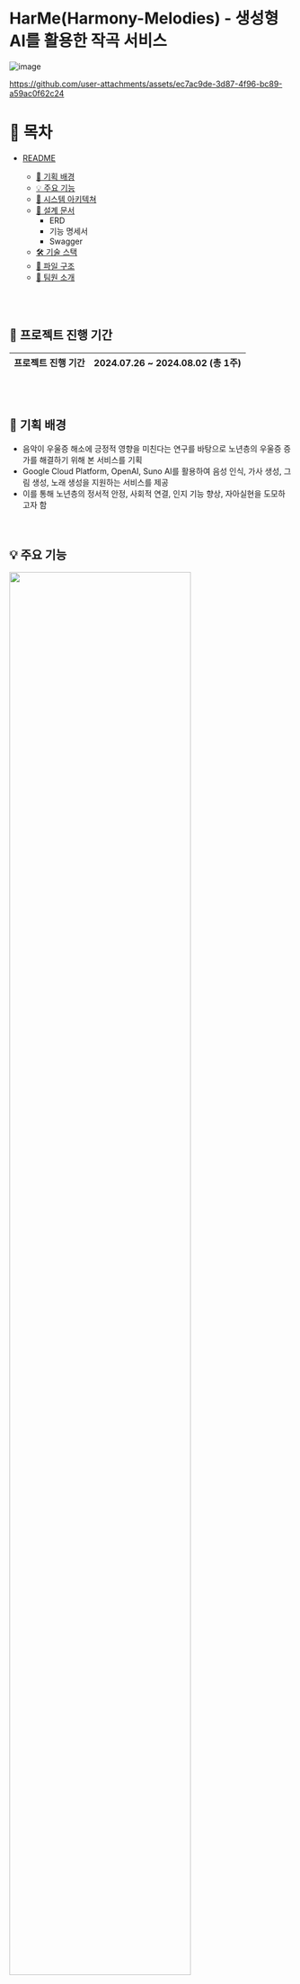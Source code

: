 # HarMe(Harmony-Melodies) - 생성형 AI를 활용한 작곡 서비스

![image](https://github.com/user-attachments/assets/1c1de10c-a6b3-403f-8e70-d4e952830d67)

https://github.com/user-attachments/assets/ec7ac9de-3d87-4f96-bc89-a59ac0f62c24

# 📌 목차

- [README](#readme)

  - [🤔 기획 배경](#-기획-배경)
  - [💡 주요 기능](#-주요-기능)
  - [🚧 시스템 아키텍쳐](#-시스템-아키텍쳐)
  - [📝 설계 문서](#-설계-문서)
    - ERD
    - 기능 명세서
    - Swagger
  - [🛠 기술 스택](#-기술-스택)
  - [📂 파일 구조](#-파일-구조)
  - [🐰 팀원 소개](#-팀원-소개)

<br>
<br>

## 📅 프로젝트 진행 기간

| 프로젝트 진행 기간 | 2024.07.26 ~ 2024.08.02 (총 1주) |
| ------------------ | -------------------------------- |

<br><br>

## 🤔 기획 배경

- 음악이 우울증 해소에 긍정적 영향을 미친다는 연구를 바탕으로 노년층의 우울증 증가를 해결하기 위해 본 서비스를 기획<br>
- Google Cloud Platform, OpenAI, Suno AI를 활용하여 음성 인식, 가사 생성, 그림 생성, 노래 생성을 지원하는 서비스를 제공<br>
- 이를 통해 노년층의 정서적 안정, 사회적 연결, 인지 기능 향상, 자아실현을 도모하고자 함<br>
  <br><br>

## 💡 주요 기능

<img src="https://github.com/user-attachments/assets/e897a9a1-d882-4e23-a57c-d7866e3c393b" width="80%"></img>
<br><br>

## 🎙️ 서비스 화면

#### 프롬프트 입력이 어려운 노인세대에게 음성명령을 통해 쉽게 음악을 생성하고 공유하는 경험을 제공

<br>

### 1. 작곡 기능

<img src=https://github.com/user-attachments/assets/1686b56b-fbfe-4fd1-905e-caa9900c36ce width="180" height="420"></img>
<img src="/MakingImage.gif" width="180" height="420"></img>
<br>

<!--
<img src=https://github.com/user-attachments/assets/0f81ad00-4676-4d46-8e27-cf2ba20bd70e width="170" height="420"></img>
<img src=https://github.com/user-attachments/assets/8c44ac4e-d5cd-4e90-a1a3-bcbe221090ff width="160" height="420"></img>
<img src=https://github.com/user-attachments/assets/8a315e57-25e7-423f-be4c-c67029f0404c width="160" height="420"></img>
<img src=https://github.com/user-attachments/assets/c2c4bf2f-7799-4598-91f3-8809001b8fc0 width-="170" height="420"></img>
<img src=https://github.com/user-attachments/assets/b1605cae-7015-4627-adc0-188d0fbd344c width="170" height="420"></img>  -->

### 2. 앨범 만들기

<img src=https://github.com/user-attachments/assets/18168dba-fa6d-4d2e-87a2-6999a12dce64 width="180" height="420"></img>
<img src="/images/makeImage.gif" width="180" height="420"></img>
<br>

### 3. 기록 기능

<img src=https://github.com/user-attachments/assets/af1157b8-2670-4406-b410-2c97381ee5fe width="180" height="420"></img>
<img src=https://github.com/user-attachments/assets/40921391-281b-4ee2-bc2b-a89e0f131bf5 width="190" height="420"></img>
<br>

## 🚧 시스템 아키텍쳐

<img src="./images/Harme-SystemArchitecture.png">

<br>

## 🔗 설계 문서

### 🔗 [ERD]

<img src="./images/Harme-erd.png">

### 🔗 [기능명세서](https://better-jumpsuit-1f8.notion.site/3eb7c54faee1405a9340949eeeacb4bb?pvs=4)

### 🔗 [Swagger](http://43.201.54.73:8081/swagger-ui/index.html)

<br>

## 🛠 기술 스택

### 🥕 Backend

- ![Java](https://img.shields.io/badge/Java-ED8B00?style=for-the-badge&logo=openjdk&logoColor=white) : 17.0.9
- ![Spring](https://img.shields.io/badge/Spring-6DB33F?style=for-the-badge&logo=spring&logoColor=green) : 3.3.2
- ![MySQL](https://img.shields.io/badge/MySQL-00000F?style=for-the-badge&logo=mysql&logoColor=blue) : 8.0.34
  <br>

### 🥝 Frontend

- ![Next.js](https://img.shields.io/badge/Next.js-000?logo=nextdotjs&logoColor=fff&style=for-the-badge) : 14.2.5
- ![React](https://img.shields.io/badge/React-20232A?style=for-the-badge&logo=react&logoColor=61DAFB) : 18
  <br>

### 🫐 협업 툴

- ![GitHub](https://img.shields.io/badge/GitHub-100000?style=for-the-badge&logo=github&logoColor=black)
- ![Discord](https://img.shields.io/badge/Discord-7289DA?style=for-the-badge&logo=discord&logoColor=navy)
- ![Notion](https://img.shields.io/badge/Notion-000000?style=for-the-badge&logo=notion&logoColor=white)
  <br>

## 📂 파일 구조

<details  style="margin-left: 5px;">
<summary><b>BackEnd</b></summary>
<div>

```
📦harme
┣ 📂global
┃ ┣ 📂client
┃ ┃ ┗ 📜RestClientConfig
┃ ┣ 📂docs
┃ ┃ ┗ 📜SwaggerConfig
┃ ┣ 📂error
┃ ┃ ┣ 📂custom
┃ ┃ ┃ ┗ 📜RecordNotFoundException
┃ ┃ ┣ 📜ErrorCode
┃ ┃ ┗ 📜ErrorResponse
┃ ┣ 📂exception
┃ ┃ ┗ 📜GlobalExceptionHandler
┃ ┣ 📂s3
┃ ┃ ┣ 📜S3Config
┣ 📂image
┃ ┣ 📂controller
┃ ┃ ┗ 📜ImageController
┃ ┣ 📂dto
┃ ┃ ┣ 📜ImageRequestDto
┃ ┃ ┗ 📜ImageResponseDto
┃ ┣ 📂service
┃ ┃ ┗ 📜ImageController
┣ 📂music
┃ ┣ 📂controller
┃ ┃ ┣ 📜MusicController
┃ ┣ 📂dto
┃ ┃ ┣ 📜MainMusicResponseDto
┃ ┃ ┣ 📜MusicGenerateRequestDto
┃ ┃ ┣ 📜MusicGenerateResponseDto
┃ ┃ ┣ 📜MusicRequestDto
┃ ┃ ┣ 📜MusicResponseDto
┃ ┃ ┣ 📜Translate
┃ ┃ ┣ 📜TransRequestDto
┃ ┃ ┗ 📜TransResponseDto
┃ ┣ 📂entity
┃ ┃ ┗ 📜MusicEntity
┃ ┣ 📂repository
┃ ┃ ┗ 📜MusicsRepository
┃ ┣ 📂service
┃ ┃ ┗ 📜MusicService
┣ 📂mypage
┃ ┣ 📂controller
┃ ┃ ┗ 📜MypageController
┃ ┣ 📂dto
┃ ┃ ┣ 📜MypageRequestDto
┃ ┃ ┗ 📜MypageResponseDto
┃ ┣ 📂entity
┃ ┃ ┗ 📜PlayEntity
┃ ┣ 📂repository
┃ ┃ ┗ 📜MypageRepository
┃ ┣ 📂service
┃ ┃ ┗ 📜MypageService
┣ 📂record
┃ ┣ 📂controller
┃ ┃ ┗ 📜RecordController
┃ ┣ 📂dto
┃ ┃ ┣ 📜LatestRecordsAndMusicResponse
┃ ┃ ┣ 📜RecordDetailRequestDto
┃ ┃ ┣ 📜RecordDetailResponseDto
┃ ┃ ┣ 📜RecordMakingRequestDto
┃ ┃ ┣ 📜RecordRequestDto
┃ ┃ ┗ 📜RecordResponseDto
┃ ┣ 📂entity
┃ ┃ ┗ 📜RecordEntity
┃ ┣ 📂exception
┃ ┃ ┗ 📜RecordNotFoundException
┃ ┣ 📂repository
┃ ┃ ┗ 📜RecordRepository
┃ ┣ 📂service
┃ ┃ ┗ 📜RecordService
┣ 📂user
┃ ┣ 📂controller
┃ ┃ ┣ 📜UserController
┃ ┣ 📂dto
┃ ┃ ┣ 📜UserRequestDto
┃ ┃ ┗ 📜UserResponseDto
┃ ┣ 📂entity
┃ ┃ ┗ 📜UserEntity
┃ ┣ 📂repository
┃ ┃ ┗ 📜UserRepository
┃ ┣ 📂service
┃ ┃ ┗ 📜UserService
┗ 📜HarmeApplication
```

</div>
</details>

<br>
<details  style="margin-left: 5px;">
<summary><b>FrontEnd</b></summary>
<div>

```
📦allclear
┣ 📂public
┃ ┣ 📂chat-icons
┃ ┣ 📂create-cover-icons
┃ ┗ 📂player-icons
┣ 📂src
┃ ┣ 📂app
┃ ┣ 📂atoms
┃ ┣ 📂components
┃ ┣ 📂hooks
┃ ┣ 📂libs
┃ ┣ 📂mocks
┃ ┣ 📂types
┣ 📜.eslintrc.cjs
┣ 📜.gitignore
┣ 📜.prettierrc
┣ 📜components.json
┣ 📜next.config.mjs
┣ 📜package.json
┣ 📜pnpm-lock.yaml
┣ 📜postcss.config.mjs
┣ 📜README.md
┣ 📜tailwind.config.js
┗ 📜tsconfig.json
```

</div>
</details>
<br>

## 🐰 팀 구성

| 이름   | 역할                 |
| ------ | -------------------- |
| 김민태 | - Leader, AI <br>    |
| 석지원 | - UI/UX <br>         |
| 오승태 | - FE <br>            |
| 김현진 | - BE <br>            |
| 이대영 | - BE, AI, Infra <br> |

<br>
